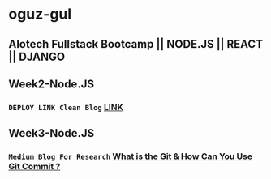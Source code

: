 
# oguz-gul

## Alotech Fullstack Bootcamp || NODE.JS || REACT || DJANGO

## Week2-Node.JS
### `DEPLOY LINK Clean Blog` [LINK](https://clean--blog.herokuapp.com/)

## Week3-Node.JS
### `Medium Blog For Research` [What is the Git & How Can You Use Git Commit ?](https://medium.com/@ogzgl06/what-is-the-git-how-can-you-use-git-commit-4d24a6ff6c01) 
